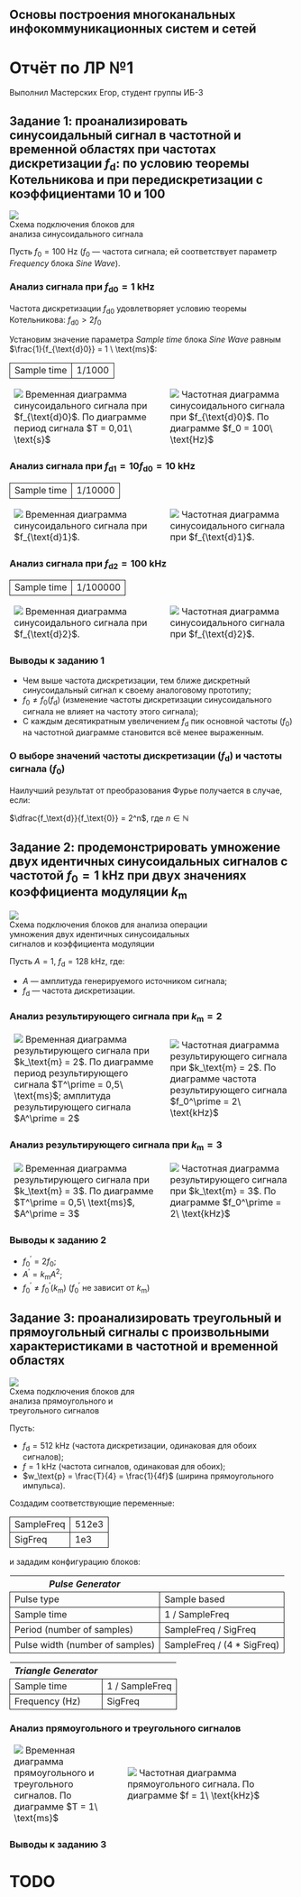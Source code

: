 <style>
  tbody {
    border: none;
  }

  td:first-child {
    border-left: 1px solid;
  }
  td {
    border-right: 1px solid;
  }

  tr:first-child {
    border-top: 1px solid;
  }
  tr {
    border-bottom: 1px solid;
  }

  .columns tbody, .columns td, .columns tr {
    border: none !important;
  }

  figure {
    display: table;
    margin-left: 0;
    margin-right: 0;
    margin-top: 0;
    margin-bottom: 1em;
  }

  figure img, figcaption {
    display: table-row;
  }
</style>

## Основы построения многоканальных инфокоммуникационных систем и сетей

# Отчёт по ЛР №1

Выполнил Мастерских Егор, студент группы ИБ-3

## Задание 1: проанализировать синусоидальный сигнал в частотной и временной областях при частотах дискретизации $f_\text{d}$: по условию теоремы Котельникова и при передискретизации с коэффициентами $10$ и $100$

<figure style="width: 50%;">
  <img src="https://raw.githubusercontent.com/egor-masterskikh/MISN-building-labs/4fee40c85f4c5be91096a3c488105ed9415cc6f6/images/task1/task1_diagram.svg"/>
  <figcaption>
    Схема подключения блоков для анализа синусоидального сигнала
  </figcaption>
</figure>

Пусть $f_0 = 100\ \text{Hz}$ ($f_0$ — частота сигнала; ей соответствует параметр *Frequency* блока *Sine Wave*).

### Анализ сигнала при $f_{\text{d}0} = 1\ \text{kHz}$

Частота дискретизации $f_{\text{d}0}$ удовлетворяет условию теоремы Котельникова: $f_{\text{d}0} > 2f_0$

Установим значение параметра *Sample time* блока *Sine Wave* равным $\frac{1}{f_{\text{d}0}} = 1 \ \text{ms}$:

| | |
| -- | -- |
| Sample time | 1/1000 |

<table class="columns">
  <tr>
    <td width="55%">
      <img src="https://raw.githubusercontent.com/egor-masterskikh/MISN-building-labs/refs/heads/main/images/task1/task1_fd1k_time.png"/>
      Временная диаграмма синусоидального сигнала при $f_{\text{d}0}$. По диаграмме период сигнала $T = 0,01\ \text{s}$
    </td>
    <td>
      <img src="https://raw.githubusercontent.com/egor-masterskikh/MISN-building-labs/refs/heads/main/images/task1/task1_fd1k_freq.png"/>
      Частотная диаграмма синусоидального сигнала при $f_{\text{d}0}$. По диаграмме $f_0 = 100\ \text{Hz}$
    </td>
  </tr>
</table>

### Анализ сигнала при $f_{\text{d}1} = 10f_{\text{d}0} = 10\ \text{kHz}$

| | |
| -- | -- |
| Sample time | 1/10000 |

<table class="columns">
  <tr>
    <td width="55%">
      <img src="https://raw.githubusercontent.com/egor-masterskikh/MISN-building-labs/refs/heads/main/images/task1/task1_fd10k_time.png"/>
      Временная диаграмма синусоидального сигнала при $f_{\text{d}1}$.
    </td>
    <td>
      <img src="https://raw.githubusercontent.com/egor-masterskikh/MISN-building-labs/refs/heads/main/images/task1/task1_fd10k_freq.png"/>
      Частотная диаграмма синусоидального сигнала при $f_{\text{d}1}$.
    </td>
  </tr>
</table>

### Анализ сигнала при $f_{\text{d}2} = 100\ \text{kHz}$

| | |
| -- | -- |
| Sample time | 1/100000 |

<table class="columns">
  <tr>
    <td width="55%">
      <img src="https://raw.githubusercontent.com/egor-masterskikh/MISN-building-labs/refs/heads/main/images/task1/task1_fd100k_time.png"/>
      Временная диаграмма синусоидального сигнала при $f_{\text{d}2}$.
    </td>
    <td>
      <img src="https://raw.githubusercontent.com/egor-masterskikh/MISN-building-labs/refs/heads/main/images/task1/task1_fd100k_freq.png"/>
      Частотная диаграмма синусоидального сигнала при $f_{\text{d}2}$.
    </td>
  </tr>
</table>

### Выводы к заданию 1

- Чем выше частота дискретизации, тем ближе дискретный синусоидальный сигнал к своему аналоговому прототипу;
- $f_0 \ne f_0(f_\text{d})$ (изменение частоты дискретизации синусоидального сигнала не влияет на частоту этого сигнала);
- С каждым десятикратным увеличением $f_\text{d}$ пик основной частоты ($f_0$) на частотной диаграмме становится всё менее выраженным.

### О выборе значений частоты дискретизации ($f_\text{d}$) и частоты сигнала ($f_0$)

Наилучший результат от преобразования Фурье получается в случае, если:

$\dfrac{f_\text{d}}{f_\text{0}} = 2^n$, где $n \in \mathbb{N}$

## Задание 2: продемонстрировать умножение двух идентичных синусоидальных сигналов с частотой $f_0 = 1\ \text{kHz}$ при двух значениях коэффициента модуляции $k_\text{m}$

<figure style="width: 75%;">
  <img src="https://raw.githubusercontent.com/egor-masterskikh/MISN-building-labs/4fee40c85f4c5be91096a3c488105ed9415cc6f6/images/task2/task2_diagram.svg"/>
  <figcaption>
    Схема подключения блоков для анализа операции умножения двух идентичных синусоидальных сигналов и коэффициента модуляции
  </figcaption>
</figure>

Пусть $A = 1$, $f_\text{d} = 128\ \text{kHz}$, где:

- $A$ — амплитуда генерируемого источником сигнала;
- $f_\text{d}$ — частота дискретизации.

### Анализ результирующего сигнала при $k_\text{m} = 2$

<table class="columns">
  <tr>
    <td width="55%">
      <img src="https://raw.githubusercontent.com/egor-masterskikh/MISN-building-labs/refs/heads/main/images/task2/task2_k2_time.png"/>
      Временная диаграмма результирующего сигнала при $k_\text{m} = 2$. По диаграмме период результирующего сигнала $T^\prime = 0,5\ \text{ms}$; амплитуда результирующего сигнала $A^\prime = 2$
    </td>
    <td>
      <img src="https://raw.githubusercontent.com/egor-masterskikh/MISN-building-labs/refs/heads/main/images/task2/task2_k2_freq.png"/>
      Частотная диаграмма результирующего сигнала при $k_\text{m} = 2$. По диаграмме частота результирующего сигнала $f_0^\prime = 2\ \text{kHz}$
    </td>
  </tr>
</table>

### Анализ результирующего сигнала при $k_\text{m} = 3$

<table class="columns">
  <tr>
    <td width="55%">
      <img src="https://raw.githubusercontent.com/egor-masterskikh/MISN-building-labs/refs/heads/main/images/task2/task2_k3_time.png"/>
      Временная диаграмма результирующего сигнала при $k_\text{m} = 3$. По диаграмме $T^\prime = 0,5\ \text{ms}$, $A^\prime = 3$
    </td>
    <td>
      <img src="https://raw.githubusercontent.com/egor-masterskikh/MISN-building-labs/refs/heads/main/images/task2/task2_k3_freq.png"/>
      Частотная диаграмма результирующего сигнала при $k_\text{m} = 3$. По диаграмме $f_0^\prime = 2\ \text{kHz}$
    </td>
  </tr>
</table>

### Выводы к заданию 2

- $f_0^\prime = 2f_0$;
- $A^\prime = k_\text{m}A^2$;
- $f_0^\prime \ne f_0^\prime(k_\text{m})$ ($f_0^\prime$ не зависит от $k_\text{m}$)

## Задание 3: проанализировать треугольный и прямоугольный сигналы с произвольными характеристиками в частотной и временной областях

<figure style="width: 50%;">
  <img src="https://raw.githubusercontent.com/egor-masterskikh/MISN-building-labs/refs/heads/main/images/task3/task3_sheme.svg">
  <figcaption>
    Схема подключения блоков для анализа прямоугольного и треугольного сигналов
  </figcaption>
</figure>

Пусть:

- $f_\text{d} = 512\ \text{kHz}$ (частота дискретизации, одинаковая для обоих сигналов);
- $f = 1\ \text{kHz}$ (частота сигналов, одинаковая для обоих);
- $w_\text{p} = \frac{T}{4} = \frac{1}{4f}$ (ширина прямоугольного импульса).

Создадим соответствующие переменные:

| | |
| -- | -- |
| SampleFreq | 512e3 |
| SigFreq | 1e3 |

и зададим конфигурацию блоков:

| *Pulse Generator* | |
| -- | -- |
| Pulse type | Sample based |
| Sample time | 1 / SampleFreq |
| Period (number of samples) | SampleFreq / SigFreq |
| Pulse width (number of samples) | SampleFreq / (4 * SigFreq) |

| *Triangle Generator* | |
| -- | -- |
| Sample time | 1 / SampleFreq |
| Frequency (Hz) | SigFreq |

### Анализ прямоугольного и треугольного сигналов

<table class="columns">
  <tr>
    <td>
      <img src="https://raw.githubusercontent.com/egor-masterskikh/MISN-building-labs/refs/heads/main/images/task3/task3_time.png"/>
      Временная диаграмма прямоугольного и треугольного сигналов. По диаграмме $T = 1\ \text{ms}$
    </td>
    <td width="60%">
      <img src="https://raw.githubusercontent.com/egor-masterskikh/MISN-building-labs/refs/heads/main/images/task3/task3_freq.png"/>
      Частотная диаграмма прямоугольного сигнала. По диаграмме $f = 1\ \text{kHz}$
    </td>
  </tr>
</table>

### Выводы к заданию 3

# TODO
